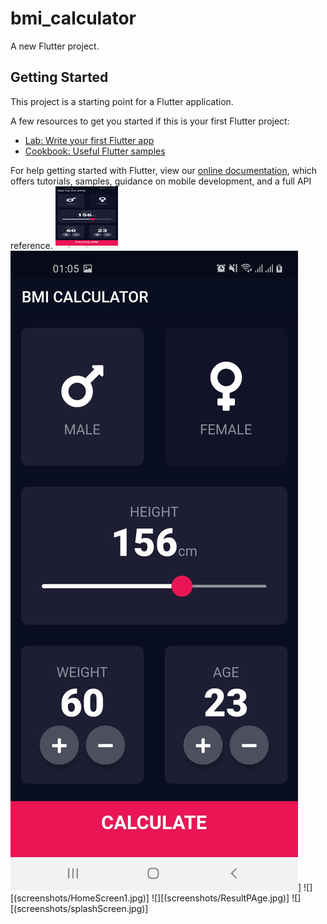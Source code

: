 # bmi_calculator

A new Flutter project.

## Getting Started

This project is a starting point for a Flutter application.

A few resources to get you started if this is your first Flutter project:

- [Lab: Write your first Flutter app](https://flutter.dev/docs/get-started/codelab)
- [Cookbook: Useful Flutter samples](https://flutter.dev/docs/cookbook)

For help getting started with Flutter, view our
[online documentation](https://flutter.dev/docs), which offers tutorials,
samples, guidance on mobile development, and a full API reference.
<img src="screenshots/FemaleSelected.jpg" width="100" height="100">
![](screenshots/FemaleSelected.jpg)]
![][(screenshots/HomeScreen1.jpg)]
![][(screenshots/ResultPAge.jpg)]
![][(screenshots/splashScreen.jpg)]
